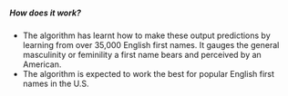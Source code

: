 ##### How does it work?

- The algorithm has learnt how to make these output predictions by learning from over 35,000 English first names. It gauges the general masculinity or feminility a first name bears and perceived by an American.
- The algorithm is expected to work the best for popular English first names in the U.S. 

